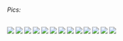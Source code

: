 ###### Pics:
![](./1.jpg)
![](./2.jpg)
![](./3.jpg)
![](./4.jpg)
![](./CM4_BOM.jpg)
![](./CM4_Case2.jpg)
![](./CM4_Case1.jpg)
![](./CM4_Case_Open.jpg)
![](./CM4_Case_Cooling2.jpg)
![](./CM4_Case_Cooling.jpg)
![](./nvme.jpg)
![](./CM4_Case_Dupont.jpg)
![](./CM4_Case_Chamber.jpg)